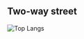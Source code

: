 ## Two-way street

![Top Langs](https://github-readme-stats.vercel.app/api/top-langs/?username=komandod&layout=compact)
